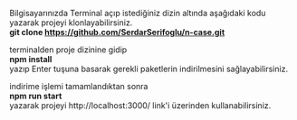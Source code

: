 Bilgisayarınızda Terminal açıp istediğiniz dizin altında aşağıdaki kodu yazarak projeyi klonlayabilirsiniz. <br/>
<b> git clone https://github.com/SerdarSerifoglu/n-case.git </b>

terminalden proje dizinine gidip <br/>
<b>npm install</b>  <br/>
yazıp Enter tuşuna basarak gerekli paketlerin indirilmesini sağlayabilirsiniz.

indirime işlemi tamamlandıktan sonra <br/>
<b>npm run start</b> <br/> yazarak projeyi 
http://localhost:3000/ link'i üzerinden kullanabilirsiniz.
